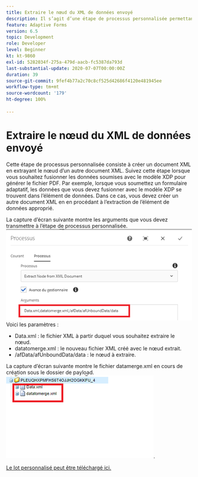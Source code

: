 ```yaml
---
title: Extraire le nœud du XML de données envoyé
description: Il s’agit d’une étape de processus personnalisée permettant d’écrire sur le système de fichiers le document résidant sous le dossier de payload.
feature: Adaptive Forms
version: 6.5
topic: Development
role: Developer
level: Beginner
kt: kt-9860
exl-id: 5282034f-275a-479d-aacb-fc5387da793d
last-substantial-update: 2020-07-07T00:00:00Z
duration: 39
source-git-commit: 9fef4b77a2c70c8cf525d42686f4120e481945ee
workflow-type: tm+mt
source-wordcount: '179'
ht-degree: 100%

---
```


# Extraire le nœud du XML de données envoyé

Cette étape de processus personnalisée consiste à créer un document XML en extrayant le nœud d’un autre document XML. Suivez cette étape lorsque vous souhaitez fusionner les données soumises avec le modèle XDP pour générer le fichier PDF. Par exemple, lorsque vous soumettez un formulaire adaptatif, les données que vous devez fusionner avec le modèle XDP se trouvent dans l’élément de données. Dans ce cas, vous devez créer un autre document XML en en procédant à l’extraction de l’élément de données approprié.

La capture d’écran suivante montre les arguments que vous devez transmettre à l’étape de processus personnalisée.
![process-step](assets/create-xml-process-step.png)
Voici les paramètres :
* Data.xml : le fichier XML à partir duquel vous souhaitez extraire le nœud.
* datatomerge.xml : le nouveau fichier XML créé avec le nœud extrait.
* /afData/afUnboundData/data : le nœud à extraire.


La capture d’écran suivante montre le fichier datamerge.xml en cours de création sous le dossier de payload.
![create-xml](assets/create-xml.png).

[Le lot personnalisé peut être téléchargé ici.](/help/forms/assets/common-osgi-bundles/SetValueApp.core-1.0-SNAPSHOT.jar)
